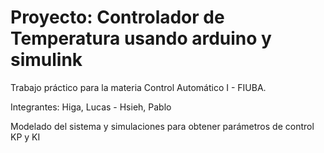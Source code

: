 # Proyecto: Controlador de Temperatura usando arduino y simulink

Trabajo práctico para la materia Control Automático I - FIUBA.

Integrantes: Higa, Lucas - Hsieh, Pablo 

Modelado del sistema y simulaciones para obtener parámetros de control KP y KI
